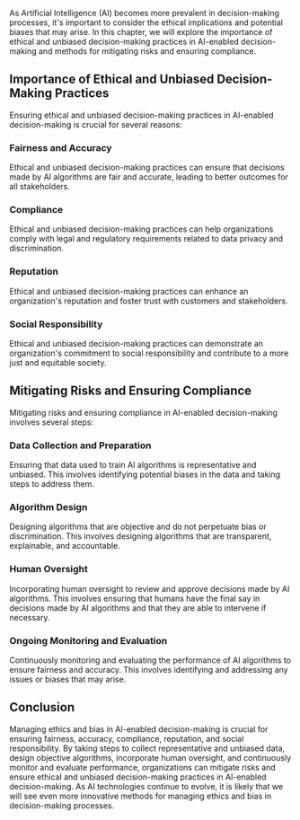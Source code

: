 
As Artificial Intelligence (AI) becomes more prevalent in decision-making processes, it's important to consider the ethical implications and potential biases that may arise. In this chapter, we will explore the importance of ethical and unbiased decision-making practices in AI-enabled decision-making and methods for mitigating risks and ensuring compliance.

Importance of Ethical and Unbiased Decision-Making Practices
------------------------------------------------------------

Ensuring ethical and unbiased decision-making practices in AI-enabled decision-making is crucial for several reasons:

### Fairness and Accuracy

Ethical and unbiased decision-making practices can ensure that decisions made by AI algorithms are fair and accurate, leading to better outcomes for all stakeholders.

### Compliance

Ethical and unbiased decision-making practices can help organizations comply with legal and regulatory requirements related to data privacy and discrimination.

### Reputation

Ethical and unbiased decision-making practices can enhance an organization's reputation and foster trust with customers and stakeholders.

### Social Responsibility

Ethical and unbiased decision-making practices can demonstrate an organization's commitment to social responsibility and contribute to a more just and equitable society.

Mitigating Risks and Ensuring Compliance
----------------------------------------

Mitigating risks and ensuring compliance in AI-enabled decision-making involves several steps:

### Data Collection and Preparation

Ensuring that data used to train AI algorithms is representative and unbiased. This involves identifying potential biases in the data and taking steps to address them.

### Algorithm Design

Designing algorithms that are objective and do not perpetuate bias or discrimination. This involves designing algorithms that are transparent, explainable, and accountable.

### Human Oversight

Incorporating human oversight to review and approve decisions made by AI algorithms. This involves ensuring that humans have the final say in decisions made by AI algorithms and that they are able to intervene if necessary.

### Ongoing Monitoring and Evaluation

Continuously monitoring and evaluating the performance of AI algorithms to ensure fairness and accuracy. This involves identifying and addressing any issues or biases that may arise.

Conclusion
----------

Managing ethics and bias in AI-enabled decision-making is crucial for ensuring fairness, accuracy, compliance, reputation, and social responsibility. By taking steps to collect representative and unbiased data, design objective algorithms, incorporate human oversight, and continuously monitor and evaluate performance, organizations can mitigate risks and ensure ethical and unbiased decision-making practices in AI-enabled decision-making. As AI technologies continue to evolve, it is likely that we will see even more innovative methods for managing ethics and bias in decision-making processes.
